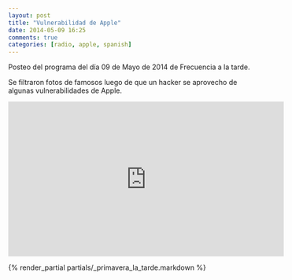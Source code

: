 ```yaml
---
layout: post
title: "Vulnerabilidad de Apple"
date: 2014-05-09 16:25
comments: true
categories: [radio, apple, spanish]
---
```


Posteo del programa del día 09 de Mayo de 2014 de Frecuencia a la tarde.

Se filtraron fotos de famosos luego de que un hacker se
aprovecho de algunas vulnerabilidades de Apple.

<iframe width="560" height="315" src="https://www.youtube.com/watch?v=X1rTnKLOTMQ" frameborder="0" allowfullscreen></iframe>

{% render_partial partials/_primavera_la_tarde.markdown %}
